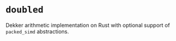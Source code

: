 # `doubled`

Dekker arithmetic implementation on Rust with optional support
of `packed_simd` abstractions.
